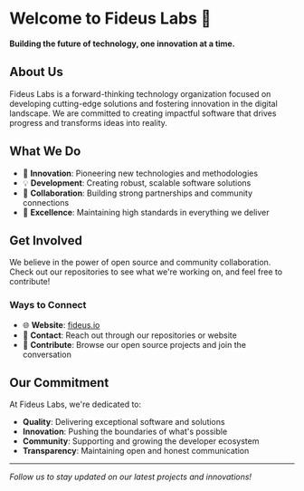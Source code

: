 # Welcome to Fideus Labs 👋

**Building the future of technology, one innovation at a time.**

## About Us

Fideus Labs is a forward-thinking technology organization focused on developing cutting-edge solutions and fostering innovation in the digital landscape. We are committed to creating impactful software that drives progress and transforms ideas into reality.

## What We Do

- 🚀 **Innovation**: Pioneering new technologies and methodologies
- 💡 **Development**: Creating robust, scalable software solutions
- 🤝 **Collaboration**: Building strong partnerships and community connections
- 🌟 **Excellence**: Maintaining high standards in everything we deliver

## Get Involved

We believe in the power of open source and community collaboration. Check out our repositories to see what we're working on, and feel free to contribute!

### Ways to Connect

- 🌐 **Website**: [fideus.io](https://fideus.io)
- 📧 **Contact**: Reach out through our repositories or website
- 🤝 **Contribute**: Browse our open source projects and join the conversation

## Our Commitment

At Fideus Labs, we're dedicated to:

- **Quality**: Delivering exceptional software and solutions
- **Innovation**: Pushing the boundaries of what's possible
- **Community**: Supporting and growing the developer ecosystem
- **Transparency**: Maintaining open and honest communication

---

*Follow us to stay updated on our latest projects and innovations!*